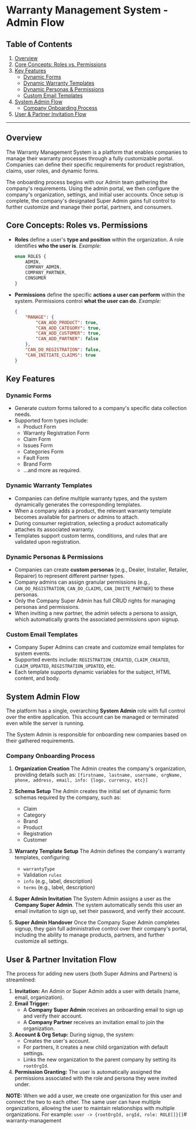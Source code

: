 # Warranty Management System - Admin Flow

## Table of Contents
1.  [Overview](#overview)
2.  [Core Concepts: Roles vs. Permissions](#core-concepts-roles-vs-permissions)
3.  [Key Features](#key-features)
    *   [Dynamic Forms](#dynamic-forms)
    *   [Dynamic Warranty Templates](#dynamic-warranty-templates)
    *   [Dynamic Personas & Permissions](#dynamic-personas--permissions)
    *   [Custom Email Templates](#custom-email-templates)
4.  [System Admin Flow](#system-admin-flow)
    *   [Company Onboarding Process](#company-onboarding-process)
5.  [User & Partner Invitation Flow](#user--partner-invitation-flow)

---

## Overview

The Warranty Management System is a platform that enables companies to manage their warranty processes through a fully customizable portal. Companies can define their specific requirements for product registration, claims, user roles, and dynamic forms.

The onboarding process begins with our Admin team gathering the company's requirements. Using the admin portal, we then configure the company's organization, settings, and initial user accounts. Once setup is complete, the company's designated Super Admin gains full control to further customize and manage their portal, partners, and consumers.

## Core Concepts: Roles vs. Permissions

*   **Roles** define a user's **type and position** within the organization. A role identifies **who the user is**.
    *Example:*
    ```typescript
    enum ROLES {
        ADMIN,
        COMPANY_ADMIN,
        COMPANY_PARTNER,
        CONSUMER
    }
    ```

*   **Permissions** define the specific **actions a user can perform** within the system. Permissions control **what the user can do**.
    *Example:*
    ```json
    {
        "MANAGE": {
            "CAN_ADD_PRODUCT": true,
            "CAN_ADD_CATEGORY": true,
            "CAN_ADD_CUSTOMER": true,
            "CAN_ADD_PARTNER": false
        },
        "CAN_DO_REGISTRATION": false,
        "CAN_INITIATE_CLAIMS": true
    }
    ```

## Key Features

### Dynamic Forms
*   Generate custom forms tailored to a company's specific data collection needs.
*   Supported form types include:
    *   Product Form
    *   Warranty Registration Form
    *   Claim Form
    *   Issues Form
    *   Categories Form
    *   Fault Form
    *   Brand Form
    *   ...and more as required.

### Dynamic Warranty Templates
*   Companies can define multiple warranty types, and the system dynamically generates the corresponding templates.
*   When a company adds a product, the relevant warranty template becomes available for partners or admins to attach.
*   During consumer registration, selecting a product automatically attaches its associated warranty.
*   Templates support custom terms, conditions, and rules that are validated upon registration.

### Dynamic Personas & Permissions
*   Companies can create **custom personas** (e.g., Dealer, Installer, Retailer, Repairer) to represent different partner types.
*   Company admins can assign granular permissions (e.g., `CAN_DO_REGISTRATION`, `CAN_DO_CLAIMS`, `CAN_INVITE_PARTNER`) to these personas.
*   Only the Company Super Admin has full CRUD rights for managing personas and permissions.
*   When inviting a new partner, the admin selects a persona to assign, which automatically grants the associated permissions upon signup.

### Custom Email Templates
*   Company Super Admins can create and customize email templates for system events.
*   Supported events include: `REGISTRATION_CREATED`, `CLAIM_CREATED`, `CLAIM_UPDATED`, `REGISTRATION_UPDATED`, etc.
*   Each template supports dynamic variables for the subject, HTML content, and body.

## System Admin Flow

The platform has a single, overarching **System Admin** role with full control over the entire application. This account can be managed or terminated even while the server is running.

The System Admin is responsible for onboarding new companies based on their gathered requirements.

### Company Onboarding Process

1.  **Organization Creation**
    The Admin creates the company's organization, providing details such as:
    `[firstname, lastname, username, orgName, phone, address, email, info: {logo, currency, etc}]`

2.  **Schema Setup**
    The Admin creates the initial set of dynamic form schemas required by the company, such as:
    *   Claim
    *   Category
    *   Brand
    *   Product
    *   Registration
    *   Customer

3.  **Warranty Template Setup**
    The Admin defines the company's warranty templates, configuring:
    *   `warrantyType`
    *   Validation `rules`
    *   `info` (e.g., label, description)
    *   `terms` (e.g., label, description)

4.  **Super Admin Invitation**
    The System Admin assigns a user as the **Company Super Admin**. The system automatically sends this user an email invitation to sign up, set their password, and verify their account.

5.  **Super Admin Handover**
    Once the Company Super Admin completes signup, they gain full administrative control over their company's portal, including the ability to manage products, partners, and further customize all settings.

## User & Partner Invitation Flow

The process for adding new users (both Super Admins and Partners) is streamlined:

1.  **Invitation:** An Admin or Super Admin adds a user with details (name, email, organization).
2.  **Email Trigger:**
    *   A **Company Super Admin** receives an onboarding email to sign up and verify their account.
    *   A **Company Partner** receives an invitation email to join the organization.
3.  **Account & Org Setup:** During signup, the system:
    *   Creates the user's account.
    *   For partners, it creates a new child organization with default settings.
    *   Links the new organization to the parent company by setting its `rootOrgId`.
4.  **Permission Granting:** The user is automatically assigned the permissions associated with the role and persona they were invited under.

**NOTE:** When we add a user, we create one organization for this user and connect the two to each other. The same user can have multiple organizations, allowing the user to maintain relationships with multiple organizations. For example: `user -> {rootOrgId, orgId, role: ROLE[]}[]`#   w a r r a n t y - m a n a g e m e n t 
 
 
